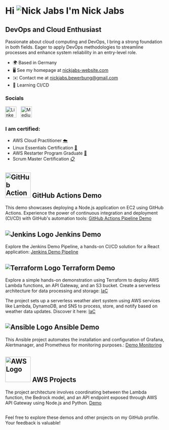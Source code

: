 # Hi ![Nick Jabs](https://user-images.githubusercontent.com/18350557/176309783-0785949b-9127-417c-8b55-ab5a4333674e.gif) I'm Nick Jabs

## DevOps and Cloud Enthusiast

Passionate about cloud computing and DevOps, I bring a strong foundation in both fields. Eager to apply DevOps methodologies to streamline processes and enhance system reliability in an entry-level role.

- 🌍 Based in Germany
- 🖥️ See my homepage at [nickjabs-website.com](http://nickjabs-website.com/)
- ✉️ Contact me at [nickjabs.bewerbung@gmail.com](mailto:nickjabs.bewerbung@gmail.com)
- 🧠 Learning CI/CD

### Socials

<ul style="list-style: none; padding: 0;">
  <li style="display: inline-block; margin-right: 10px;">
    <a href="https://www.linkedin.com/in/nickjabs/" target="_blank" rel="noreferrer">
      <img src="https://raw.githubusercontent.com/danielcranney/readme-generator/main/public/icons/socials/linkedin.svg" alt="LinkedIn" width="35" height="35">
    </a>
  </li>
  <li style="display: inline-block;">
    <a href="http://www.medium.com/@nickjabs" target="_blank" rel="noreferrer">
      <img src="https://seeklogo.com/images/M/medium-2020-new-icon-logo-454E46D050-seeklogo.com.png" alt="Medium" width="35" height="35">
    </a>
  </li>
</ul>

### I am certified:

- AWS Cloud Practitioner [:cloud:](https://www.credly.com/badges/c397034b-ec8f-4d23-833c-04e0dc428764)
- Linux Essentials Certification [:penguin:](https://cs.lpi.org/caf/Xamman/certification/verify/LPI000566721/4kar73bzpu)
- AWS Restarter Program Graduate [:rocket:](https://www.credly.com/badges/3c5b5465-53b0-4010-8015-3cf573ae3dcc)
- Scrum Master Certification [:clipboard:](https://www.credly.com/badges/abcc36c1-8bf9-47db-822a-6f8b0698eae0)

##  

## <img src="https://www.svgrepo.com/show/306098/githubactions.svg" alt="GitHub Actions Icon" width="80" height="80"> GitHub Actions Demo

This demo showcases deploying a Node.js application on EC2 using GitHub Actions. Experience the power of continuous integration and deployment (CI/CD) with GitHub's automation tools: [GitHub Actions Pipeline Demo](https://github.com/nickjabs/github-actions-pipeline)

## <img src="[https://camo.githubusercontent.com/265574c40f0816ed0fd67127cfbc382866182a7ec468c614906103c15700e707/68747470733a2f2f7777772e766563746f726c6f676f2e7a6f6e652f6c6f676f732f6a656e6b696e732f6a656e6b696e732d69636f6e2e737667](https://imgs.search.brave.com/GJT8RT3i4ri73aYJTWykQfinOV1GGMo0GDD0CYmcQXo/rs:fit:860:0:0/g:ce/aHR0cHM6Ly9jZG4u/aWNvbi1pY29ucy5j/b20vaWNvbnMyLzI2/OTkvUE5HLzUxMi9q/ZW5raW5zX2xvZ29f/aWNvbl8xNzA1NTIu/cG5n)" alt="Jenkins Logo"> Jenkins Demo



Explore the Jenkins Demo Pipeline, a hands-on CI/CD solution for a React application: [Jenkins Demo Pipeline](https://github.com/nickjabs/jenkins-react-app)

## <img src="https://camo.githubusercontent.com/daf972f2f9b0d9408a48499719ade979cef6c187eed22eaeada6e7dec7122c6d/68747470733a2f2f7777772e766563746f726c6f676f2e7a6f6e652f6c6f676f732f7465727261666f726d696f2f7465727261666f726d696f2d69636f6e2e737667" alt="Terraform Logo"> Terraform Demo 

Explore a simple hands-on demonstration using Terraform to deploy AWS Lambda functions, an API Gateway, and an S3 bucket. Create a serverless architecture for data processing and storage: [IaC](https://github.com/nickjabs/terraform-lambda-apigw-s3)

The project sets up a serverless weather alert system using AWS services like Lambda, DynamoDB, and SNS to process, store, and notify based on weather data updates. Discover it here: [IaC](https://github.com/nickjabs/sns-lambda-dynamo.db)

## <img src="https://camo.githubusercontent.com/deb558f6629474a8f95abfb9e875b127517b3ebcfbc20068d20b7918901fe721/68747470733a2f2f7777772e766563746f726c6f676f2e7a6f6e652f6c6f676f732f616e7369626c652f616e7369626c652d69636f6e2e737667" alt="Ansible Logo"> Ansible Demo

This Ansible project automates the installation and configuration of Grafana, Alertmanager, and Prometheus for monitoring purposes.: [Demo Monitoring](https://github.com/nickjabs/monitoring-ansible)


## <img src="https://logohistory.net/wp-content/uploads/2023/06/AWS-Logo.png" alt="AWS Logo" width="80" height="auto"> AWS Projects

The project architecture involves coordinating between the Lambda function, the Bedrock model, and an API endpoint exposed through AWS API Gateway using Node.js and Python. [Demo](https://github.com/nickjabs/api-bedrock-summerizer)


## 
Feel free to explore these demos and other projects on my GitHub profile. Your feedback is valuable!


